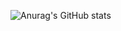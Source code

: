 ![Anurag's GitHub stats](https://github-readme-stats.vercel.app/api?username=J1min&&show_icons=true&theme=tokyonight)
